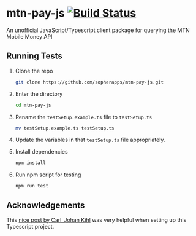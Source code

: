 # mtn-pay-js [![Build Status](https://travis-ci.org/sopherapps/mtn-pay-js.svg?branch=master)](https://travis-ci.org/sopherapps/mtn-pay-js)

An unofficial JavaScript/Typescript client package for querying the MTN Mobile Money API

## Running Tests

1. Clone the repo

    ```bash
    git clone https://github.com/sopherapps/mtn-pay-js.git
    ```

2. Enter the directory

    ```bash
    cd mtn-pay-js
    ```

3. Rename the ```testSetup.example.ts``` file to ```testSetup.ts```

    ```bash
    mv testSetup.example.ts testSetup.ts
    ```

4. Update the variables in that ```testSetup.ts``` file appropriately.
5. Install dependencies

    ```bash
    npm install
    ```

6. Run npm script for testing

    ```bash
    npm run test
    ```

## Acknowledgements

This [nice post by Carl_Johan Kihl](https://itnext.io/step-by-step-building-and-publishing-an-npm-typescript-package-44fe7164964c) was very helpful when setting up this Typescript project.
